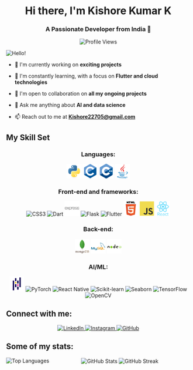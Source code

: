 <h1 align="center">Hi there, I'm Kishore Kumar K</h1>
<h3 align="center">A Passionate Developer from India 🚀</h3>
<p align="center">
  <img src="https://komarev.com/ghpvc/?username=kishore-FDI&label=Profile%20views&color=0e75b6&style=flat" alt="Profile Views" />
</p>

![Hello!](https://media1.tenor.com/images/ea9df861113fecec5bb17bf1faa0124e/tenor.gif?itemid=3950966)

- 🔭 I'm currently working on **exciting projects**

- 🌱 I'm constantly learning, with a focus on **Flutter and cloud technologies**

- 👯 I'm open to collaboration on **all my ongoing projects**

- 💬 Ask me anything about **AI and data science**

- 📫 Reach out to me at **[Kishore22705@gmail.com](mailto:Kishore22705@gmail.com)**

## My Skill Set
<div align="center">
  <h3>Languages:</h3>
  <img src="https://raw.githubusercontent.com/devicons/devicon/master/icons/python/python-original.svg" alt="Python" width="40" height="40" />
  <img src="https://raw.githubusercontent.com/devicons/devicon/master/icons/c/c-original.svg" alt="C" width="40" height="40" />
  <img src="https://raw.githubusercontent.com/devicons/devicon/master/icons/cplusplus/cplusplus-original.svg" alt="C++" width="40" height="40" />
  <img src="https://raw.githubusercontent.com/devicons/devicon/master/icons/java/java-original.svg" alt="Java" width="40" height="40" />

  <h3>Front-end and frameworks:</h3>
  <img src="https://th.bing.com/th/id/OIP.yUIb5S_kj98Eg5tT-Onx1AHaHa?pid=ImgDet&rs=1" alt="CSS3" width="40" height="40" />
  <img src="https://www.vectorlogo.zone/logos/dartlang/dartlang-icon.svg" alt="Dart" width="40" height="40" />
  <img src="https://raw.githubusercontent.com/devicons/devicon/master/icons/express/express-original-wordmark.svg" alt="Express.js" width="40" height="40" />
  <img src="https://www.vectorlogo.zone/logos/pocoo_flask/pocoo_flask-icon.svg" alt="Flask" width="40" height="40" />
  <img src="https://www.vectorlogo.zone/logos/flutterio/flutterio-icon.svg" alt="Flutter" width="40" height="40" />
  <img src="https://raw.githubusercontent.com/devicons/devicon/master/icons/html5/html5-original-wordmark.svg" alt="HTML5" width="40" height="40" />
  <img src="https://raw.githubusercontent.com/devicons/devicon/master/icons/javascript/javascript-original.svg" alt="JavaScript" width="40" height="40" />
  <img src="https://raw.githubusercontent.com/devicons/devicon/master/icons/react/react-original-wordmark.svg" alt="React" width="40" height="40" />

  <h3>Back-end:</h3>
  <img src="https://raw.githubusercontent.com/devicons/devicon/master/icons/mongodb/mongodb-original-wordmark.svg" alt="MongoDB" width="40" height="40" />
  <img src="https://raw.githubusercontent.com/devicons/devicon/master/icons/mysql/mysql-original-wordmark.svg" alt="MySQL" width="40" height="40" />
  <img src="https://raw.githubusercontent.com/devicons/devicon/master/icons/nodejs/nodejs-original-wordmark.svg" alt="Node.js" width="40" height="40" />

  <h3>AI/ML:</h3>
  <img src="https://raw.githubusercontent.com/devicons/devicon/2ae2a900d2f041da66e950e4d48052658d850630/icons/pandas/pandas-original.svg" alt="Pandas" width="40" height="40" />
  <img src="https://www.vectorlogo.zone/logos/pytorch/pytorch-icon.svg" alt="PyTorch" width="40" height="40" />
  <img src="https://reactnative.dev/img/header_logo.svg" alt="React Native" width="40" height="40" />
  <img src="https://upload.wikimedia.org/wikipedia/commons/0/05/Scikit_learn_logo_small.svg" alt="Scikit-learn" width="40" height="40" />
  <img src="https://seaborn.pydata.org/_images/logo-mark-lightbg.svg" alt="Seaborn" width="40" height="40" />
  <img src="https://www.vectorlogo.zone/logos/tensorflow/tensorflow-icon.svg" alt="TensorFlow" width="40" height="40" />
  <img src="https://www.vectorlogo.zone/logos/opencv/opencv-icon.svg" alt="OpenCV" width="40" height="40" />
</div>

## Connect with me:
<div align="center">
  <a href="https://www.linkedin.com/in/kishore-kumar-k-867a97293" target="_blank">
    <img src="https://img.shields.io/badge/linkedin-%231E77B5.svg?style=for-the-badge&logo=linkedin&logoColor=white" alt="LinkedIn" />
  </a>
  <a href="https://instagram.com/kishore.xoxo" target="_blank">
    <img src="https://img.shields.io/badge/instagram-%23000000.svg?style=for-the-badge&logo=instagram&logoColor=white" alt="Instagram" />
  </a>
  <a href="https://github.com/kishore-FDI" target="_blank">
    <img src="https://img.shields.io/badge/github-%2324292e.svg?style=for-the-badge&logo=github&logoColor=white" alt="GitHub" />
  </a>
  <!-- Add Twitter and other social links here if needed -->
</div>

## Some of my stats:
<div align="center">
  <img align="left" src="https://github-readme-stats.vercel.app/api/top-langs?username=kishore-fdi&show_icons=true&locale=en&layout=compact&theme=dark" alt="Top Languages" />
  <img align="center" src="https://github-readme-stats.vercel.app/api?username=kishore-fdi&show_icons=true&locale=en&theme=dark" alt="GitHub Stats" />
  <img align="center" src="https://github-readme-streak-stats.herokuapp.com/?user=kishore-fdi&theme=dark" alt="GitHub Streak" />
</div>
